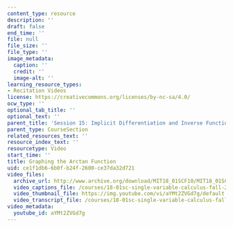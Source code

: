 ```yaml
---
content_type: resource
description: ''
draft: false
end_time: ''
file: null
file_size: ''
file_type: ''
image_metadata:
  caption: ''
  credit: ''
  image-alt: ''
learning_resource_types:
- Recitation Videos
license: https://creativecommons.org/licenses/by-nc-sa/4.0/
ocw_type: ''
optional_tab_title: ''
optional_text: ''
parent_title: 'Session 15: Implicit Differentiation and Inverse Functions'
parent_type: CourseSection
related_resources_text: ''
resource_index_text: ''
resourcetype: Video
start_time: ''
title: Graphing the Arctan Function
uid: ce1f1db6-6b0f-b24f-2600-ce37da32d721
video_files:
  archive_url: http://www.archive.org/download/MIT18_01SCF10/MIT18_01SCF10Rec_11_300k.mp4
  video_captions_file: /courses/18-01sc-single-variable-calculus-fall-2010/2a8855341de9537dbf10db8a3b17927f_21784.vtt
  video_thumbnail_file: https://img.youtube.com/vi/aYMt2ZVGd7g/default.jpg
  video_transcript_file: /courses/18-01sc-single-variable-calculus-fall-2010/e106b769a05af07e166558d8a0d78504_21784.pdf
video_metadata:
  youtube_id: aYMt2ZVGd7g
---
```


